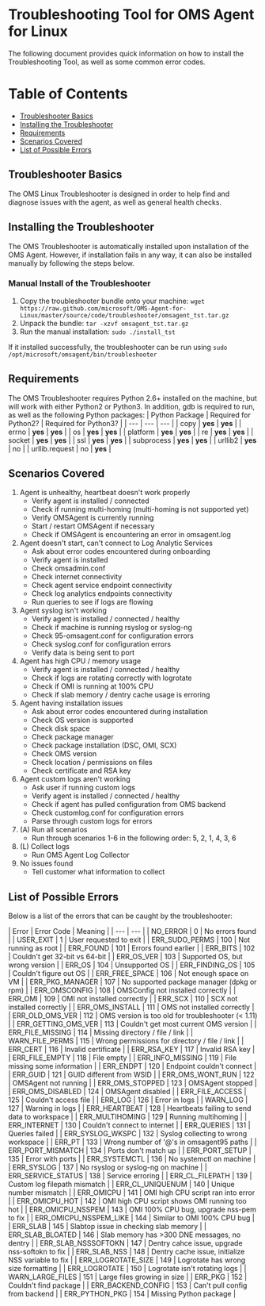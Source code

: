 # Troubleshooting Tool for OMS Agent for Linux
The following document provides quick information on how to install the Troubleshooting Tool, as well as some common error codes.

# Table of Contents
- [Troubleshooter Basics](#troubleshooter-basics)
- [Installing the Troubleshooter](#installing-the-troubleshooter)
- [Requirements](#requirements)
- [Scenarios Covered](#scenarios-covered)
- [List of Possible Errors](#list-of-possible-errors)

## Troubleshooter Basics

The OMS Linux Troubleshooter is designed in order to help find and diagnose issues with the agent, as well as general health checks. 

## Installing the Troubleshooter

The OMS Troubleshooter is automatically installed upon installation of the OMS Agent. However, if installation fails in any way, it can also be installed manually by following the steps below.

### Manual Install of the Troubleshooter
1. Copy the troubleshooter bundle onto your machine: `wget https://raw.github.com/microsoft/OMS-Agent-for-Linux/master/source/code/troubleshooter/omsagent_tst.tar.gz`
2. Unpack the bundle: `tar -xzvf omsagent_tst.tar.gz`
3. Run the manual installation: `sudo ./install_tst`

If it installed successfully, the troubleshooter can be run using `sudo /opt/microsoft/omsagent/bin/troubleshooter`

## Requirements

The OMS Troubleshooter requires Python 2.6+ installed on the machine, but will work with either Python2 or Python3. In addition, gdb is required to run, as well as the following Python packages:
| Python Package | Required for Python2? | Required for Python3? |
| --- | --- | --- |
| copy | **yes** | **yes** |
| errno | **yes** | **yes** |
| os | **yes** | **yes** |
| platform | **yes** | **yes** |
| re | **yes** | **yes** |
| socket | **yes** | **yes** |
| ssl | **yes** | **yes** |
| subprocess | **yes** | **yes** |
| urllib2 | **yes** | no |
| urllib.request | no | **yes** |

## Scenarios Covered

1. Agent is unhealthy, heartbeat doesn't work properly
	* Verify agent is installed / connected
	* Check if running multi-homing (multi-homing is not supported yet)
	* Verify OMSAgent is currently running
	* Start / restart OMSAgent if necessary
	* Check if OMSAgent is encountering an error in omsagent.log
2. Agent doesn't start, can't connect to Log Analytic Services
	* Ask about error codes encountered during onboarding
	* Verify agent is installed
	* Check omsadmin.conf
	* Check internet connectivity
	* Check agent service endpoint connectivity
	* Check log analytics endpoints connectivity
	* Run queries to see if logs are flowing
3. Agent syslog isn't working
	* Verify agent is installed / connected / healthy
	* Check if machine is running rsyslog or syslog-ng
	* Check 95-omsagent.conf for configuration errors
	* Check syslog.conf for configuration errors
	* Verify data is being sent to port
4. Agent has high CPU / memory usage
	* Verify agent is installed / connected / healthy
	* Check if logs are rotating correctly with logrotate
	* Check if OMI is running at 100% CPU
	* Check if slab memory / dentry cache usage is erroring
5. Agent having installation issues
	* Ask about error codes encountered during installation
	* Check OS version is supported
	* Check disk space
	* Check package manager
	* Check package installation (DSC, OMI, SCX)
	* Check OMS version
	* Check location / permissions on files
	* Check certificate and RSA key
6. Agent custom logs aren't working
	* Ask user if running custom logs
	* Verify agent is installed / connected / healthy
	* Check if agent has pulled configuration from OMS backend
	* Check customlog.conf for configuration errors
	* Parse through custom logs for errors
7. (A) Run all scenarios
	* Run through scenarios 1-6 in the following order: 5, 2, 1, 4, 3, 6
8. (L) Collect logs
	* Run OMS Agent Log Collector
9. No issues found
	* Tell customer what information to collect

## List of Possible Errors

Below is a list of the errors that can be caught by the troubleshooter:

| Error | Error Code | Meaning |
| --- | --- |
| NO_ERROR | 0 | No errors found |
| USER_EXIT | 1 | User requested to exit |
| ERR_SUDO_PERMS | 100 | Not running as root |
| ERR_FOUND | 101 | Errors found earlier |
| ERR_BITS | 102 | Couldn't get 32-bit vs 64-bit |
| ERR_OS_VER | 103 | Supported OS, but wrong version |
| ERR_OS | 104 | Unsupported OS |
| ERR_FINDING_OS | 105 | Couldn't figure out OS |
| ERR_FREE_SPACE | 106 | Not enough space on VM |
| ERR_PKG_MANAGER | 107 | No supported package manager (dpkg or rpm) |
| ERR_OMSCONFIG | 108 | OMSConfig not installed correctly |
| ERR_OMI | 109 | OMI not installed correctly |
| ERR_SCX | 110 | SCX not installed correctly |
| ERR_OMS_INSTALL | 111 | OMS not installed correctly |
| ERR_OLD_OMS_VER | 112 | OMS version is too old for troubleshooter (< 1.11) |
| ERR_GETTING_OMS_VER | 113 | Couldn't get most current OMS version |
| ERR_FILE_MISSING | 114 | Missing directory / file / link |
| WARN_FILE_PERMS | 115 | Wrong permissions for directory / file / link |
| ERR_CERT | 116 | Invalid certificate |
| ERR_RSA_KEY | 117 | Invalid RSA key |
| ERR_FILE_EMPTY | 118 | File empty |
| ERR_INFO_MISSING | 119 | File missing some information |
| ERR_ENDPT | 120 | Endpoint couldn't connect |
| ERR_GUID | 121 | GUID different from WSID |
| ERR_OMS_WONT_RUN | 122 | OMSAgent not running |
| ERR_OMS_STOPPED | 123 | OMSAgent stopped |
| ERR_OMS_DISABLED | 124 | OMSAgent disabled |
| ERR_FILE_ACCESS | 125 | Couldn't access file |
| ERR_LOG | 126 | Error in logs |
| WARN_LOG | 127 | Warning in logs |
| ERR_HEARTBEAT | 128 | Heartbeats failing to send data to workspace |
| ERR_MULTIHOMING | 129 | Running multihoming |
| ERR_INTERNET | 130 | Couldn't connect to internet |
| ERR_QUERIES | 131 | Queries failed |
| ERR_SYSLOG_WKSPC | 132 | Syslog collecting to wrong workspace |
| ERR_PT | 133 | Wrong number of '@'s in omsagent95 paths |
| ERR_PORT_MISMATCH | 134 | Ports don't match up |
| ERR_PORT_SETUP | 135 | Error with ports |
| ERR_SYSTEMCTL | 136 | No systemctl on machine |
| ERR_SYSLOG | 137 | No rsyslog or syslog-ng on machine |
| ERR_SERVICE_STATUS | 138 | Service erroring |
| ERR_CL_FILEPATH | 139 | Custom log filepath mismatch |
| ERR_CL_UNIQUENUM | 140 | Unique number mismatch |
| ERR_OMICPU | 141 | OMI high CPU script ran into error |
| ERR_OMICPU_HOT | 142 | OMI high CPU script shows OMI running too hot |
| ERR_OMICPU_NSSPEM | 143 | OMI 100% CPU bug, upgrade nss-pem to fix |
| ERR_OMICPU_NSSPEM_LIKE | 144 | Similar to OMI 100% CPU bug |
| ERR_SLAB | 145 | Slabtop issue in checking slab memory |
| ERR_SLAB_BLOATED | 146 | Slab memory has >300 DNE messages, no dentry |
| ERR_SLAB_NSSSOFTOKN | 147 | Dentry cahce issue, upgrade nss-softokn to fix |
| ERR_SLAB_NSS | 148 | Dentry cache issue, initialize NSS variable to fix |
| ERR_LOGROTATE_SIZE | 149 | Logrotate has wrong size formatting |
| ERR_LOGROTATE | 150 | Logrotate isn't rotating logs |
| WARN_LARGE_FILES | 151 | Large files growing in size |
| ERR_PKG | 152 | Couldn't find package |
| ERR_BACKEND_CONFIG | 153 | Can't pull config from backend |
| ERR_PYTHON_PKG | 154 | Missing Python package |